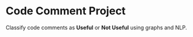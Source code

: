 # Code Comment Project

Classify code comments as **Useful** or **Not Useful** using graphs and NLP.
